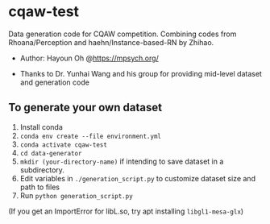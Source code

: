 # cqaw-test

Data generation code for CQAW competition. 
Combining codes from Rhoana/Perception and haehn/Instance-based-RN by Zhihao.

- Author: Hayoun Oh @https://mpsych.org/

- Thanks to Dr. Yunhai Wang and his group for providing mid-level dataset and generation code

## To generate your own dataset
1. Install conda
2. `conda env create --file environment.yml`
3. `conda activate cqaw-test`
4.  `cd data-generator`
5.  `mkdir (your-directory-name)` if intending to save dataset in a subdirectory. 
6. Edit variables in `./generation_script.py` to customize dataset size and path to files
7. Run `python generation_script.py` 

(If you get an ImportError for libL.so, try apt installing `libgl1-mesa-glx`) 
